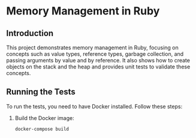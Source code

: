 # Memory Management in Ruby

## Introduction

This project demonstrates memory management in Ruby, focusing on concepts such as value types, reference types, garbage collection, and passing arguments by value and by reference. It also shows how to create objects on the stack and the heap and provides unit tests to validate these concepts.

## Running the Tests

To run the tests, you need to have Docker installed. Follow these steps:

1. Build the Docker image:
   ```sh
   docker-compose build
